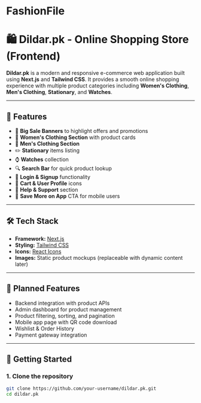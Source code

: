 # FashionFile
# 🛍️ Dildar.pk - Online Shopping Store (Frontend)

**Dildar.pk** is a modern and responsive e-commerce web application built using **Next.js** and **Tailwind CSS**. It provides a smooth online shopping experience with multiple product categories including **Women's Clothing**, **Men's Clothing**, **Stationary**, and **Watches**.

---

## 🌟 Features

- 🎯 **Big Sale Banners** to highlight offers and promotions
- 👗 **Women's Clothing Section** with product cards
- 👕 **Men's Clothing Section**
- ✏️ **Stationary** items listing
- ⌚ **Watches** collection
- 🔍 **Search Bar** for quick product lookup
- 👤 **Login & Signup** functionality
- 🛒 **Cart & User Profile** icons
- 💬 **Help & Support** section
- 📱 **Save More on App** CTA for mobile users

---

## 🛠️ Tech Stack

- **Framework:** [Next.js](https://nextjs.org/)
- **Styling:** [Tailwind CSS](https://tailwindcss.com/)
- **Icons:** [React Icons](https://react-icons.github.io/react-icons)
- **Images:** Static product mockups (replaceable with dynamic content later)

---

## 🚧 Planned Features

- Backend integration with product APIs
- Admin dashboard for product management
- Product filtering, sorting, and pagination
- Mobile app page with QR code download
- Wishlist & Order History
- Payment gateway integration

---

## 🚀 Getting Started

### 1. Clone the repository
```bash
git clone https://github.com/your-username/dildar.pk.git
cd dildar.pk
